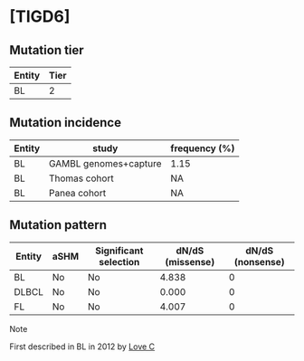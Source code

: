 # [TIGD6]

## Mutation tier

|Entity|Tier|
|------|----|
|BL    |2   |

## Mutation incidence

|Entity|study                |frequency (%)|
|------|---------------------|-------------|
|BL    |GAMBL genomes+capture|1.15         |
|BL    |Thomas cohort        |  NA         |
|BL    |Panea cohort         |  NA         |

## Mutation pattern

|Entity|aSHM|Significant selection|dN/dS (missense)|dN/dS (nonsense)|
|------|----|---------------------|----------------|----------------|
|BL    |No  |No                   |4.838           |0               |
|DLBCL |No  |No                   |0.000           |0               |
|FL    |No  |No                   |4.007           |0               |


> [!NOTE]
> First described in BL in 2012 by [Love C](https://pubmed.ncbi.nlm.nih.gov/23143597)